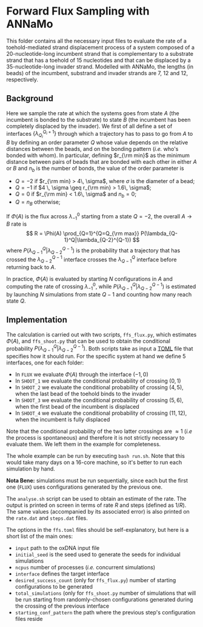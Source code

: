 # Forward Flux Sampling with ANNaMo

This folder contains all the necessary input files to evaluate the rate of a toehold-mediated strand displacement process of a system composed of a 20-nucleotide-long incumbent strand that is complementary to a substrate strand that has a toehold of 15 nucleotides and that can be displaced by a 35-nucleotide-long invader strand. Modelled with ANNaMo, the lengths (in beads) of the incumbent, substrand and invader strands are 7, 12 and 12, respectively.

## Background

Here we sample the rate at which the systems goes from state $A$ (the incumbent is bonded to the substrate) to state $B$ (the incumbent has been completely displaced by the invader). We first of all define a set of interfaces $\lbrace \lambda_{Q_i}^{{Q_i}+1}\rbrace$ through which a trajectory has to pass to go from $A$ to $B$ by defining an order parameter $Q$ whose value depends on the relative distances between the beads, and on the bonding pattern (*i.e.* who's bonded with whom). In particular, defining $r_{\rm min}$ as the minimum distance between pairs of beads that are bonded with each other in either $A$ or $B$ and $n_b$ is the number of bonds, the value of the order parameter is

* $Q = -2$ if $r_{\rm min} > 4\, \sigma$, where $\sigma$ is the diameter of a bead;
* $Q = -1$ if $4 \, \sigma \geq r_{\rm min} > 1.6\, \sigma$;
* $Q = 0$ if $r_{\rm min} < 1.6\, \sigma$ and $n_b = 0$;
* $Q = n_B$ otherwise;

If $\Phi(A)$ is the flux across $\lambda_{-1}^0$ starting from a state $Q = -2$, the overall $A \to B$ rate is
$$
R = \Phi(A) \prod_{Q=1}^{Q=Q_{\rm max}} P(\lambda_{Q-1}^Q|\lambda_{Q-2}^{Q-1})
$$
where $P(\lambda_{Q-1}^Q|\lambda_{Q-2}^{Q-1})$ is the probability that a trajectory that has crossed the $\lambda_{Q-2}^{Q-1}$ interface crosses the $\lambda_{Q-1}^Q$ interface before returning back to $A$.

In practice, $\Phi(A)$ is evaluated by starting $N$ configurations in $A$ and computing the rate of crossing $\lambda_{-1}^0$, while $P(\lambda_{Q-1}^Q|\lambda_{Q-2}^{Q-1})$ is estimated by launching $N$ simulations from state $Q-1$ and counting how many reach state $Q$.

## Implementation

The calculation is carried out with two scripts, `ffs_flux.py`, which estimates $\Phi(A)$, and `ffs_shoot.py` that can be used to obtain the conditional probability $P(\lambda_{Q-1}^Q|\lambda_{Q-2}^{Q-1})$. Both scripts take as input a [TOML](https://toml.io/en/) file that specifies how it should run. For the specific system at hand we define 5 interfaces, one for each folder:

* In `FLUX` we evaluate $\Phi(A)$ through the interface $(-1, 0)$
* In `SHOOT_1` we evaluate the conditional probability of crossing $(0, 1)$
* In `SHOOT_2` we evaluate the conditional probability of crossing $(4, 5)$, when the last bead of the toehold binds to the invader
* In `SHOOT_3` we evaluate the conditional probability of crossing $(5, 6)$, when the first bead of the incumbent is displaced
* In `SHOOT_4` we evaluate the conditional probability of crossing $(11, 12)$​, when the incumbent is fully displaced

Note that the conditional probability of the two latter crossings are $\approx 1$ (*i.e* the process is spontaneous) and therefore it is not strictly necessary to evaluate them. We left them in the example for completeness.

The whole example can be run by executing `bash run.sh`. Note that this would take many days on a 16-core machine, so it's better to run each simulation by hand.

**Nota Bene:** simulations must be run sequentially, since each but the first one (`FLUX`) uses configurations generated by the previous one.

The `analyse.sh` script can be used to obtain an estimate of the rate. The output is printed on screen in terms of rate $R$ and steps (defined as $1/R$). The same values (accompanied by its associated error) is also printed on the `rate.dat` and `steps.dat` files.

The options in the `ffs.toml` files should be self-explanatory, but here is a short list of the main ones:

* `input` path to the oxDNA input file
* `initial_seed` is the seed used to generate the seeds for individual simulations
* `ncpus` number of processes (*i.e.* concurrent simulations)
* `interface` defines the target interface
* `desired_success_count` (only for `ffs_flux.py`) number of starting configurations to be generated
* `total_simulations` (only for `ffs_shoot.py` number of simulations that will be run starting from randomly-chosen configurations generated during the crossing of the previous interface
* `starting_conf_pattern` the path where the previous step's configuration files reside